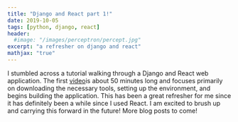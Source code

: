 ```yaml
---
title: "Django and React part 1!"
date: 2019-10-05
tags: [python, django, react]
header:
  #image: "/images/perceptron/percept.jpg"
excerpt: "a refresher on django and react"
mathjax: "true"
---
```


I stumbled across a tutorial walking through a Django and React web application. The first [video](https://www.youtube.com/watch?v=uZgRbnIsgrA)is about 50 minutes long and focuses primarily on downloading the necessary tools, setting up the environment, and begins building the application. This has been a great refresher for me since it has definitely been a while since I used React. I am excited to brush up and carrying this forward in the future! More blog posts to come!

